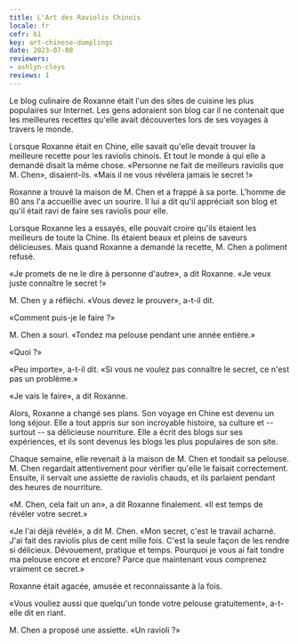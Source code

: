 ```yaml
---
title: L'Art des Raviolis Chinois
locale: fr
cefr: b1
key: art-chinese-dumplings
date: 2023-07-08
reviewers:
- ashlyn-cleys
reviews: 1
---
```


Le blog culinaire de Roxanne était l'un des sites de cuisine les plus populaires sur Internet. Les gens adoraient son blog car il ne contenait que les meilleures recettes qu'elle avait découvertes lors de ses voyages à travers le monde.

Lorsque Roxanne était en Chine, elle savait qu'elle devait trouver la meilleure recette pour les raviolis chinois. Et tout le monde à qui elle a demandé disait la même chose. «Personne ne fait de meilleurs raviolis que M. Chen», disaient-ils. «Mais il ne vous révélera jamais le secret !»

Roxanne a trouvé la maison de M. Chen et a frappé à sa porte. L'homme de 80 ans l'a accueillie avec un sourire. Il lui a dit qu'il appréciait son blog et qu'il était ravi de faire ses raviolis pour elle.

Lorsque Roxanne les a essayés, elle pouvait croire qu'ils étaient les meilleurs de toute la Chine. Ils étaient beaux et pleins de saveurs délicieuses. Mais quand Roxanne a demandé la recette, M. Chen a poliment refusé.

«Je promets de ne le dire à personne d'autre», a dit Roxanne. «Je veux juste connaître le secret !»

M. Chen y a réfléchi. «Vous devez le prouver», a-t-il dit.

«Comment puis-je le faire ?»

M. Chen a souri. «Tondez ma pelouse pendant une année entière.»

«Quoi ?»

«Peu importe», a-t-il dit. «Si vous ne voulez pas connaître le secret, ce n'est pas un problème.»

«Je vais le faire», a dit Roxanne.

Alors, Roxanne a changé ses plans. Son voyage en Chine est devenu un long séjour. Elle a tout appris sur son incroyable histoire, sa culture et -- surtout -- sa délicieuse nourriture. Elle a écrit des blogs sur ses expériences, et ils sont devenus les blogs les plus populaires de son site.

Chaque semaine, elle revenait à la maison de M. Chen et tondait sa pelouse. M. Chen regardait attentivement pour vérifier qu'elle le faisait correctement. Ensuite, il servait une assiette de raviolis chauds, et ils parlaient pendant des heures de nourriture.

«M. Chen, cela fait un an», a dit Roxanne finalement. «Il est temps de révéler votre secret.»

«Je l'ai déjà révélé», a dit M. Chen. «Mon secret, c'est le travail acharné. J'ai fait des raviolis plus de cent mille fois. C'est la seule façon de les rendre si délicieux. Dévouement, pratique et temps. Pourquoi je vous ai fait tondre ma pelouse encore et encore? Parce que maintenant vous comprenez vraiment ce secret.»

Roxanne était agacée, amusée et reconnaissante à la fois.

«Vous vouliez aussi que quelqu'un tonde votre pelouse gratuitement», a-t-elle dit en riant.

M. Chen a proposé une assiette. «Un ravioli ?»